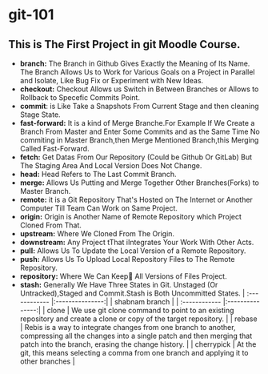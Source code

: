 # git-101
## This is The First Project in git  Moodle Course.

* **branch:** The Branch in Github Gives Exactly the Meaning of Its Name. The Branch Allows Us to Work for Various Goals on a Project in Parallel and Isolate, Like Bug Fix or Experiment with New Ideas.
* **checkout:** Checkout Allows us Switch in Between Branches or Allows to Rollback to Specefic Commits Point.
* **commit**: is Like Take a Snapshots From Current Stage and then cleaning Stage State.
* **fast-forward:** It is a kind of Merge Branche.For Example If We Create a Branch From Master and Enter Some Commits and as the Same Time No commiting in Master Branch,then Merge Mentioned Branch,this Merging Called Fast-Forward.
* **fetch:** Get Datas From Our Repository (Could be Github Or GitLab) But The Staging Area And Local Version Does Not Change.
* **head:** Head Refers to The Last Commit Branch.
* **merge:** Allows Us Putting and Merge Together Other Branches(Forks) to Master Branch.
* **remote:** it is a Git Repository That's Hosted on The Internet or Another Computer Till Team Can Work on Same Project.
* **origin:** Origin is Another Name of Remote Repository  which Project Cloned From That.
* **upstream:**  Where We Cloned From The Origin.
* **downstream:**  Any Project tThat iIntegrates Your Work With Other Acts.
* **pull:** Allows Us To Update the Local Version of a Remote Repository.
* **push:** Allows Us To  Upload Local Repository Files to The Remote Repository.
* **repository:** Where We Can Keep َAll Versions of Files Project.
* **stash:** Generally We Have Three States in Git. Unstaged (Or Untracked),Staged and Commit.Stash is Both Uncommitted States.
| :------------ |:---------------:|
| shabnam branch |
| :------------ |:---------------:|
| clone | We use git clone command to point to an existing repository and create a clone or copy of the target repository. |
| rebase | Rebis is a way to integrate changes from one branch to another, compressing all the changes into a single patch and then merging that patch into the branch, erasing the change history. | 
| cherrypick | At the git, this means selecting a comma from one branch and applying it to other branches |
